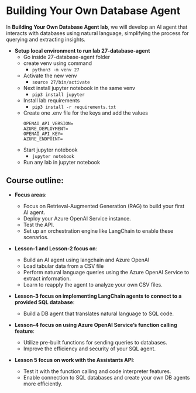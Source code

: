 # Building Your Own Database Agent

In **Building Your Own Database Agent lab**, we will develop an AI agent that interacts with databases using natural language, simplifying the process for querying and extracting insights.

- **Setup local environment to run lab 27-database-agent** 
     - Go inside 27-database-agent  folder
     - create venv using command
       - ```python3 -m venv 27```
     - Activate the new venv
        - ```source 27/bin/activate```
     - Next install jupyter notebook in the same venv
        - ```pip3 install jupyter```
     - Install lab requirements
       - ``pip3 install -r requirements.txt``
     - Create one .env file for the keys and add the values
        ```
        OPENAI_API_VERSION=
        AZURE_DEPLOYMENT=
        OPENAI_API_KEY=
        AZURE_ENDPOINT=
        ```
     - Start jupyter notebook
       - ```jupyter notebook```
     - Run any lab in jupyter notebook

## Course outline:

- **Focus areas**:
  - Focus on Retrieval-Augmented Generation (RAG) to build your first AI agent.
  - Deploy your Azure OpenAI Service instance.
  - Test the API.
  - Set up an orchestration engine like LangChain to enable these scenarios.

- **Lesson-1 and Lesson-2 focus on**:
  - Build an AI agent using langchain and Azure OpenAI
  - Load tabular data from a CSV file
  - Perform natural language queries using the Azure OpenAI Service to extract information.
  - Learn to reapply the agent to analyze your own CSV files.

- **Lesson-3 focus on implementing LangChain agents to connect to a provided SQL database**:
  - Build a DB agent that translates natural language to SQL code.

- **Lesson-4 focus on using Azure OpenAI Service’s function calling feature**:
  - Utilize pre-built functions for sending queries to databases.
  - Improve the efficiency and security of your SQL agent.

- **Lesson 5 focus on work with the Assistants API**:
  - Test it with the function calling and code interpreter features.
  - Enable connection to SQL databases and create your own DB agents more efficiently.


